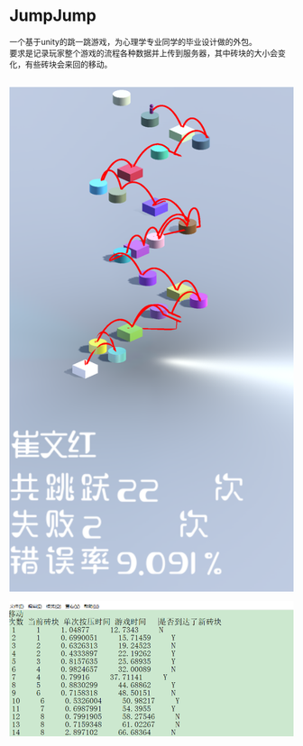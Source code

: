 # JumpJump
一个基于unity的跳一跳游戏，为心理学专业同学的毕业设计做的外包。<br/>
要求是记录玩家整个游戏的流程各种数据并上传到服务器，其中砖块的大小会变化，有些砖块会来回的移动。<br/>
<br/>

![图](pic/1.png)

![图](pic/2.png)
